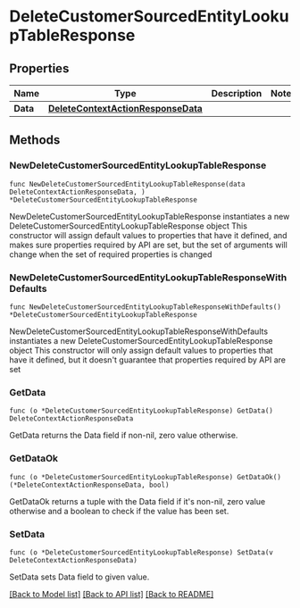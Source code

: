 # DeleteCustomerSourcedEntityLookupTableResponse

## Properties

Name | Type | Description | Notes
------------ | ------------- | ------------- | -------------
**Data** | [**DeleteContextActionResponseData**](DeleteContextActionResponseData.md) |  | 

## Methods

### NewDeleteCustomerSourcedEntityLookupTableResponse

`func NewDeleteCustomerSourcedEntityLookupTableResponse(data DeleteContextActionResponseData, ) *DeleteCustomerSourcedEntityLookupTableResponse`

NewDeleteCustomerSourcedEntityLookupTableResponse instantiates a new DeleteCustomerSourcedEntityLookupTableResponse object
This constructor will assign default values to properties that have it defined,
and makes sure properties required by API are set, but the set of arguments
will change when the set of required properties is changed

### NewDeleteCustomerSourcedEntityLookupTableResponseWithDefaults

`func NewDeleteCustomerSourcedEntityLookupTableResponseWithDefaults() *DeleteCustomerSourcedEntityLookupTableResponse`

NewDeleteCustomerSourcedEntityLookupTableResponseWithDefaults instantiates a new DeleteCustomerSourcedEntityLookupTableResponse object
This constructor will only assign default values to properties that have it defined,
but it doesn't guarantee that properties required by API are set

### GetData

`func (o *DeleteCustomerSourcedEntityLookupTableResponse) GetData() DeleteContextActionResponseData`

GetData returns the Data field if non-nil, zero value otherwise.

### GetDataOk

`func (o *DeleteCustomerSourcedEntityLookupTableResponse) GetDataOk() (*DeleteContextActionResponseData, bool)`

GetDataOk returns a tuple with the Data field if it's non-nil, zero value otherwise
and a boolean to check if the value has been set.

### SetData

`func (o *DeleteCustomerSourcedEntityLookupTableResponse) SetData(v DeleteContextActionResponseData)`

SetData sets Data field to given value.



[[Back to Model list]](../README.md#documentation-for-models) [[Back to API list]](../README.md#documentation-for-api-endpoints) [[Back to README]](../README.md)


